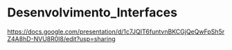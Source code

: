 # Desenvolvimento_Interfaces

https://docs.google.com/presentation/d/1c7JQIT6funtvnBKCGjQeQwFpSh5rZ4A8hD-NVU8R0l8/edit?usp=sharing
